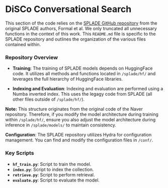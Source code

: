 # DiSCo Conversational Search

This section of the code relies on the [SPLADE GitHub repository](https://github.com/naver/splade) from the original SPLADE authors, Formal et al. We only truncated all unnecessary functions in the context of this work. This `README.md` file is specific to the SPLADE repository and outlines the organization of the various files contained within.

### Repository Overview

- **Training**:
  The training of SPLADE models depends on HuggingFace code. It utilizes all methods and functions located in `/splade/hf/` and leverages the full hierarchy of HuggingFace libraries.

- **Indexing and Evaluation**: Indexing and evaluation are performed using a Numba inverted index. This uses the legagy code from SPLADE (all other files outside of `/splade/hf/`).

**Note:** This structure originates from the original code of the Naver repository. Therefore, if you modify the model architecture during training within `/splade/hf/`, ensure you also adjust the model architecture during inference in `/splade/models/` to maintain consistency.

**Configuration**: The SPLADE repository utilizes Hydra for configuration management. You can find and modify the configuration files in `/conf/`.

### Key Scripts

- **`hf_train.py`**: Script to train the model.
- **`index.py`**: Script to index the collection.
- **`retrieve.py`**: Script to perform retrieval.
- **`evaluate.py`**: Script to evaluate the model.
